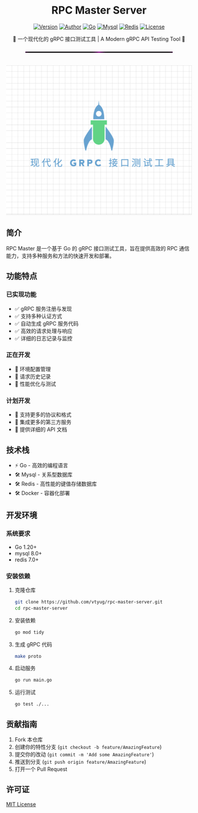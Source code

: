 <div align="center">
<h1>RPC Master Server</h1>

[![Version](https://img.shields.io/badge/version-0.0.1-blue)](https://github.com/vtyug/rpc-master-backend)
[![Author](https://img.shields.io/badge/Author-vtyug-ff69b4)](https://github.com/vtyug)
[![Go](https://img.shields.io/badge/Go-1.20-blue)](https://golang.org/)
[![Mysql](https://img.shields.io/badge/Mysql-8.0-blue)](https://www.mysql.com/)
[![Redis](https://img.shields.io/badge/Redis-7.0-blue)](https://redis.io/)
[![License](https://img.shields.io/github/license/vtyug/rpc-master-backend)](./LICENSE)

<p>🚀 一个现代化的 gRPC 接口测试工具 | A Modern gRPC API Testing Tool 🚀</p>

<img src="docs/images/divider.gif" alt="divider"/><br><br>

<img src="docs/images/screenshot.png" alt="rpc-master-server"/>
</div>

## 简介

RPC Master 是一个基于 Go 的 gRPC 接口测试工具，旨在提供高效的 RPC 通信能力，支持多种服务和方法的快速开发和部署。

## 功能特点

### 已实现功能

- ✅ gRPC 服务注册与发现
- ✅ 支持多种认证方式
- ✅ 自动生成 gRPC 服务代码
- ✅ 高效的请求处理与响应
- ✅ 详细的日志记录与监控

### 正在开发

- 🚧 环境配置管理
- 🚧 请求历史记录
- 🚧 性能优化与测试

### 计划开发

- 📝 支持更多的协议和格式
- 📝 集成更多的第三方服务
- 📝 提供详细的 API 文档

## 技术栈

- ⚡️ Go - 高效的编程语言
- 🛠️ Mysql - 关系型数据库
- 🛠️ Redis - 高性能的键值存储数据库
- 🛠️ Docker - 容器化部署

## 开发环境

### 系统要求

- Go 1.20+
- mysql 8.0+
- redis 7.0+

### 安装依赖

1. 克隆仓库

   ```bash
   git clone https://github.com/vtyug/rpc-master-server.git
   cd rpc-master-server
   ```

2. 安装依赖

   ```bash
   go mod tidy
   ```

3. 生成 gRPC 代码

   ```bash
   make proto
   ```

4. 启动服务

   ```bash
   go run main.go
   ```

5. 运行测试

   ```bash
   go test ./...
   ```

## 贡献指南

1. Fork 本仓库
2. 创建你的特性分支 (`git checkout -b feature/AmazingFeature`)
3. 提交你的改动 (`git commit -m 'Add some AmazingFeature'`)
4. 推送到分支 (`git push origin feature/AmazingFeature`)
5. 打开一个 Pull Request

## 许可证

[MIT License](LICENSE)
